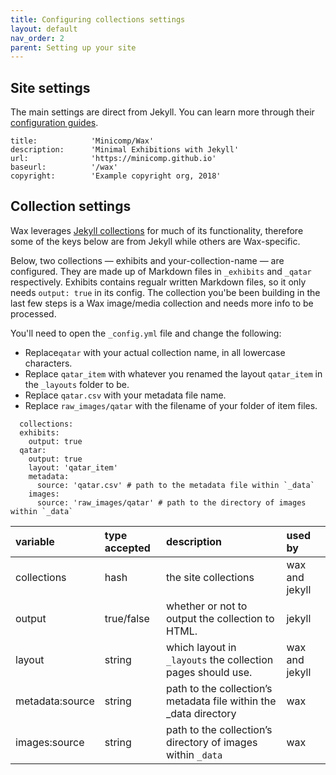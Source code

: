 ```yaml
---
title: Configuring collections settings
layout: default
nav_order: 2
parent: Setting up your site
---
```


## Site settings
The main settings are direct from Jekyll. You can learn more through their [configuration guides](https://jekyllrb.com/docs/configuration/).



```
title:            'Minicomp/Wax'
description:      'Minimal Exhibitions with Jekyll'
url:              'https://minicomp.github.io'
baseurl:          '/wax'
copyright:        'Example copyright org, 2018'

```


## Collection settings
Wax leverages [Jekyll collections](https://jekyllrb.com/docs/step-by-step/09-collections/) for much of its functionality, therefore some of the keys below are from Jekyll while others are Wax-specific.

Below, two collections — exhibits and your-collection-name — are configured. They are made up of Markdown files in `_exhibits` and `_qatar` respectively. Exhibits contains regualr written Markdown files, so it only needs `output: true` in its config. The collection you'be been building in the last few steps is a Wax image/media collection and needs more info to be processed.

You'll need to open the `_config.yml` file and change the following:
* Replace`qatar` with your actual collection name, in all lowercase characters.
* Replace `qatar_item` with whatever you renamed the layout `qatar_item` in the `_layouts` folder to be.
* Replace `qatar.csv` with your metadata file name.
* Replace `raw_images/qatar` with the filename of your folder of item files. 


```
  collections:
  exhibits:
    output: true
  qatar:
    output: true
    layout: 'qatar_item'
    metadata:
      source: 'qatar.csv' # path to the metadata file within `_data`
    images:
      source: 'raw_images/qatar' # path to the directory of images within `_data`
```      
| variable      | type accepted	| description	                                                    | used by      |
|:--------------|:------------- |:----------------------------------------------------------------|:-------------|
|collections    |hash           |the site collections                                             |wax and jekyll|
|output         |true/false     |whether or not to output the collection to HTML.                 |jekyll        |
|layout         |string         |which layout in `_layouts` the collection pages should use.      |wax and jekyll|
|metadata:source|string         |path to the collection’s metadata file within the _data directory|wax           |
|images:source  |string         |path to the collection’s directory of images within `_data`      |wax           |
